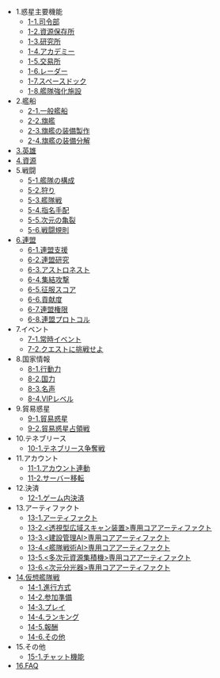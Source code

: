 * 1.惑星主要機能
  - [1-1.司令部](jpn/101commandcenter.md)
  - [1-2.資源保存所](jpn/102resourcestorage.md)
  - [1-3.研究所](jpn/103research.md)
  - [1-4.アカデミー](jpn/104academy.md)
  - [1-5.交易所](jpn/105tradingpost.md)
  - [1-6.レーダー](jpn/106radar.md)
  - [1-7.スペースドック](jpn/107spacedock.md)
  - [1-8.艦隊強化施設](jpn/108fleetenhance.md)
* 2.艦船
  - [2-1.一般艦船](jpn/201normalship.md)
  - [2-2.旗艦](jpn/202flagship.md)
  - [2-3.旗艦の装備製作](jpn/203flagshipequip.md)
  - [2-4.旗艦の装備分解](jpn/204disassemble.md)
* [3.英雄](jpn/300hero.md)
* [4.資源](jpn/400resource.md)
* 5.戦闘
  - [5-1.艦隊の構成](jpn/501fleetset.md)
  - [5-2.狩り](jpn/502hunt.md)
  - [5-3.艦隊戦](jpn/503fleetbattle.md)
  - [5-4.指名手配](jpn/504wanted.md)
  - [5-5.次元の亀裂](jpn/505rift.md)
  - [5-6.戦闘規則](jpn/506combatrule.md)
* [6.連盟](jpn/600fedmain.md)
  - [6-1.連盟支援](jpn/601fedhelp.md)
  - [6-2.連盟研究](jpn/602fedresearch.md)
  - [6-3.アストロネスト](jpn/604fedastronest.md)
  - [6-4.集結攻撃](jpn/605fedrallyattack.md)
  - [6-5.征服スコア](jpn/606fedconquestscore.md)
  - [6-6.貢献度](jpn/607fedcontribution.md)
  - [6-7.連盟権限](jpn/608fedpermission.md)
  - [6-8.連盟プロトコル](jpn/609fedprotocol.md)
* 7.イベント
  - [7-1.常時イベント](jpn/701regularevent.md)
  - [7-2.クエストに挑戦せよ](jpn/703event.md)
* 8.国家情報
  - [8-1.行動力](jpn/801actionpoint.md)
  - [8-2.国力](jpn/802nationalpower.md)
  - [8-3.名声](jpn/803fame.md)
  - [8-4.VIPレベル](jpn/804viplevel.md)
* 9.貿易惑星
  - [9-1.貿易惑星](jpn/1200tradeplanet.md)
  - [9-2.貿易惑星占領戦](jpn/1201conquest.md)
* 10.テネブリース
  - [10-1.テネブリース争奪戦](jpn/1300tenebris.md) 
* 11.アカウント
  - [11-1.アカウント連動](jpn/901connectaccount.md)
  - [11-2.サーバー移転](jpn/902moveserver.md)
* 12.決済
  - [12-1.ゲーム内決済](jpn/1001inappbilling.md)
* 13.アーティファクト
  - [13-1.アーティファクト](jpn/1400artifact.md)
  - [13-2.<透視型広域スキャン装置>専用コアアーティファクト](jpn/1401artifactpassive.md)
  - [13-3.<建設管理AI>専用コアアーティファクト](jpn/1402artifactpassive.md)
  - [13-4.<艦隊戦術AI>専用コアアーティファクト](jpn/1403artifactpassive.md)
  - [13-5.<多次元資源集積機>専用コアアーティファクト](jpn/1404artifactpassive.md)
  - [13-6.<次元分光器>専用コアアーティファクト](jpn/1405artifactpassive.md)
* [14.仮想艦隊戦](jpn/1500arenamain.md)
  - [14-1.進行方式](jpn/1501arenahowto.md)
  - [14-2.参加準備](jpn/1502arenastanby.md)
  - [14-3.プレイ](jpn/1503arenaplaying.md)
  - [14-4.ランキング](jpn/1504arenarank.md)
  - [14-5.報酬](jpn/1505arenareward.md)
  - [14-6.その他](jpn/1506arenaothers.md)
* 15.その他
  - [15-1.チャット機能](jpn/1601otherschatting.md)  
* [16.FAQ](jpn/1100faq.md)

